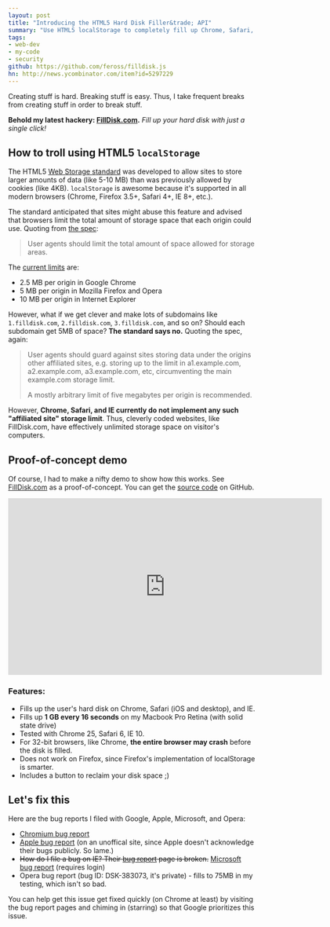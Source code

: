 ```yaml
---
layout: post
title: "Introducing the HTML5 Hard Disk Filler&trade; API"
summary: "Use HTML5 localStorage to completely fill up Chrome, Safari, and IE users hard disks. Trololo..."
tags:
- web-dev
- my-code
- security
github: https://github.com/feross/filldisk.js
hn: http://news.ycombinator.com/item?id=5297229
---
```


Creating stuff is hard. Breaking stuff is easy. Thus, I take frequent breaks from creating stuff in order to break stuff.

**Behold my latest hackery: [FillDisk.com](http://www.filldisk.com).** *Fill up your hard disk with just a single click!*

## How to troll using HTML5 `localStorage`

The HTML5 [Web Storage standard](http://www.w3.org/TR/webstorage/) was developed to allow sites to store larger amounts of data (like 5-10 MB) than was previously allowed by cookies (like 4KB). `localStorage` is awesome because it's supported in all modern browsers (Chrome, Firefox 3.5+, Safari 4+, IE 8+, etc.).

The standard anticipated that sites might abuse this feature and advised that browsers limit the total amount of storage space that each origin could use. Quoting from [the spec](http://www.w3.org/TR/webstorage/):

> User agents should limit the total amount of space allowed for storage areas.

The [current limits](http://en.wikipedia.org/wiki/Web_storage#Storage_size) are:

- 2.5 MB per origin in Google Chrome
- 5 MB per origin in Mozilla Firefox and Opera
- 10 MB per origin in Internet Explorer

However, what if we get clever and make lots of subdomains like `1.filldisk.com`, `2.filldisk.com`, `3.filldisk.com`, and so on? Should each subdomain get 5MB of space? **The standard says no.** Quoting the spec, again:

> User agents should guard against sites storing data under the origins other affiliated sites, e.g. storing up to the limit in a1.example.com, a2.example.com, a3.example.com, etc, circumventing the main example.com storage limit.
>
> A mostly arbitrary limit of five megabytes per origin is recommended.

However, **Chrome, Safari, and IE currently do not implement any such "affiliated site" storage limit**. Thus, cleverly coded websites, like FillDisk.com, have effectively unlimited storage space on visitor's computers.

## Proof-of-concept demo

Of course, I had to make a nifty demo to show how this works. See [FillDisk.com](http://www.filldisk.com) as a proof-of-concept. You can get the [source code](https://github.com/feross/filldisk.js) on GitHub.

<iframe width="640" height="360" src="http://www.youtube.com/embed/XkScSMIr_00" frameborder="0" allowfullscreen></iframe>

### Features:

- Fills up the user's hard disk on Chrome, Safari (iOS and desktop), and IE.
- Fills up **1 GB every 16 seconds** on my Macbook Pro Retina (with solid state drive)
- Tested with Chrome 25, Safari 6, IE 10.
- For 32-bit browsers, like Chrome, **the entire browser may crash** before the disk is filled.
- Does not work on Firefox, since Firefox's implementation of localStorage is smarter.
- Includes a button to reclaim your disk space ;)

## Let's fix this

Here are the bug reports I filed with Google, Apple, Microsoft, and Opera:

- [Chromium bug report](https://code.google.com/p/chromium/issues/detail?id=178980)
- [Apple bug report](http://openradar.appspot.com/radar?id=2792401) (on an unoffical site, since Apple doesn't acknowledge their bugs publicly. So lame.)
- <s>How do I file a bug on IE? Their [bug report](http://connect.microsoft.com/IE) page is broken.</s> [Microsoft bug report](https://connect.microsoft.com/IE/feedback/details/780246/localstorage-stores-unlimited-amount-of-data-with-unlimited-subdomains-against-spec) (requires login)
- Opera bug report (bug ID: DSK-383073, it's private) - fills to 75MB in my testing, which isn't so bad.

You can help get this issue get fixed quickly (on Chrome at least) by visiting the bug report pages and chiming in (starring) so that Google prioritizes this issue.
